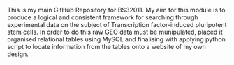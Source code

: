 This is my main GitHub Repository for BS32011.
My aim for this module is to produce a logical and consistent framework for searching through experimental data on the subject of Transcription factor-induced pluripotent stem cells.
In order to do this raw GEO data must be munipulated, placed it organised relational tables using MySQL and finalising with applying python script to locate information from the tables onto a website of my own design.


